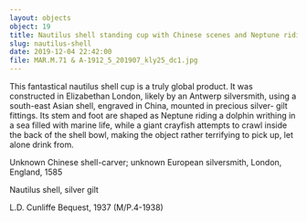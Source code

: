 ```yaml
---
layout: objects
object: 19
title: Nautilus shell standing cup with Chinese scenes and Neptune riding a dolphin
slug: nautilus-shell
date: 2019-12-04 22:42:00
file: MAR.M.71 & A-1912_5_201907_kly25_dc1.jpg
---
```


This fantastical nautilus shell cup is a truly global product. It was constructed in Elizabethan London, likely by an Antwerp silversmith, using a south-east Asian shell, engraved in China, mounted in precious silver- gilt fittings. Its stem and foot are shaped as Neptune riding a dolphin writhing in a sea filled with marine life, while a giant crayfish attempts to crawl inside the back of the shell bowl, making the object rather terrifying to pick up, let alone drink from.  

Unknown Chinese shell-carver; unknown European silversmith, London, England, 1585

Nautilus shell, silver gilt  

L.D. Cunliffe Bequest, 1937 (M/P.4-1938)
